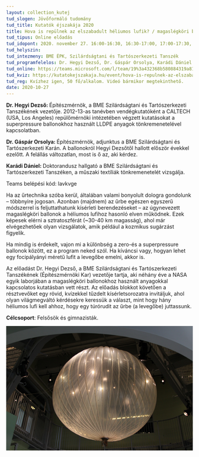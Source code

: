 ```yaml
---
layout: collection_kutej
tud_slogen: Jövőformáló tudomány
tud_title: Kutatók éjszakája 2020
title: Hova is repülnek az elszabadult héliumos lufik? / magaslégköri ballonokról röviden
tud_tipus: Online előadás
tud_idopont: 2020. november 27. 16:00-16:30, 16:30-17:00, 17:00-17:30, 17:30-18:00, 18:00-18:30, 18:30-19:00 (kvíz időpontok); november 28. (Online Video)
tud_helyszin:
tud_intezmeny: BME ÉPK, Szilárdságtani és Tartószerkezeti Tanszék
tud_programfelelos: Dr. Hegyi Dezső, Dr. Gáspár Orsolya, Karádi Dániel
tud_online: https://teams.microsoft.com/l/team/19%3a432368b580884319a81f65e313f7da95%40thread.tacv2/conversations?groupId=82e36613-211d-48fc-af01-2740e3a9eac6&tenantId=6a3548ab-7570-4271-91a8-58da00697029
tud_kviz: https://kutatokejszakaja.hu/event/hova-is-repulnek-az-elszabadult-heliumos-lufik-magaslegkori-ballonokrol-roviden
tud_reg: Kvízhez igen, 50 fő/alkalom. Videó bármikor megtekinthető.
date: 2020-10-27
---
```

<b>Dr. Hegyi Dezső: </b>Építészmérnök, a BME Szilárdságtani és Tartószerkezeti Tanszékének vezetője. 2012-13-as tanévben vendégkutatóként a CALTECH (USA, Los Angeles) repülőmérnöki intézetében végzett kutatásokat a superpressure ballonokhoz használt LLDPE anyagok tönkremenetelével kapcsolatban.

<b>Dr. Gáspár Orsolya: </b>Építészmérnök, adjunktus a BME Szilárdságtani és Tartószerkezeti Karán. A ballonokról Hegyi Dezsőtől hallott először évekkel ezelőtt. A felállás változatlan, most is ő az, aki kérdez. 

<b>Karádi Dániel: </b>Doktorandusz hallgató a BME Szilárdságtani és Tartószerkezeti Tanszéken, a műszaki textíliák tönkremenetelét vizsgálja.

Teams belépési kód: lavkvge
 
Ha az űrtechnika szóba kerül, általában valami bonyolult dologra gondolunk – többnyire jogosan. Azonban (majdnem) az űrbe egészen egyszerű módszerrel is feljuttathatunk kísérleti berendezéseket – az úgynevezett magaslégköri ballonok a héliumos lufihoz hasonló elven működnek. Ezek képesek elérni a sztratoszférát (~30-40 km magasság), ahol már elvégezhetőek olyan vizsgálatok, amik például a kozmikus sugárzást figyelik.

Ha mindig is érdekelt, vajon mi a különbség a zero-és a superpressure ballonok között, ez a program neked szól. Ha kíváncsi vagy, hogyan lehet egy focipályányi méretű lufit a levegőbe emelni, akkor is.

Az előadást Dr. Hegyi Dezső, a BME Szilárdságtani és Tartószerkezeti Tanszékének (Építészmérnöki Kar) vezetője tartja, aki néhány éve a NASA egyik laborjában a magaslégköri ballonokhoz használt anyagokkal kapcsolatos kutatásban vett részt. Az előadás blokkot követően a résztvevőket egy rövid, kvízekkel tűzdelt kísérletsorozatra invitáljuk, ahol olyan világmegváltó kérdésekre keressük a választ, mint hogy hány héliumos lufi kell ahhoz, hogy egy túrórudit az űrbe (a levegőbe) juttassunk.

<b>Célcsoport</b>: Felsősök és gimnazisták.

<img src="images/heliumos-lufik.png" max-width="500" class="center"> 





